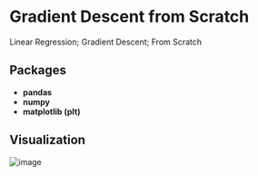 # Gradient Descent from Scratch

Linear Regression; Gradient Descent; From Scratch

## Packages

- **pandas**
- **numpy**
- **matplotlib (plt)**


## Visualization

![image](https://github.com/user-attachments/assets/7a46d5a8-a638-4187-b80f-d1eab57a6267)



